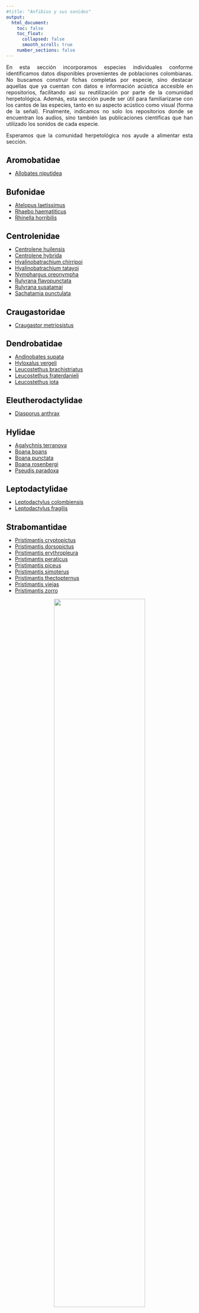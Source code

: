 ```yaml
---
#title: "Anfibios y sus sonidos"
output:
  html_document: 
    toc: false
    toc_float:
      collapsed: false
      smooth_scroll: true
    number_sections: false
---
```


<style>
h1 {
  color: black;
  font-size: 1.5em;
  font-weight: bold;
}
h2 {
  color: black;
}
.title {
  font-size: 1.5em;
  color: black;
  font-weight: bold;
}
.author {
  font-size: 1.5em;
  color: black;
}
.date {
  font-size: 1.2em;
  color: gray;
}
/* Estilo para justificar el texto */
p {
  text-align: justify;
}

</style>

En esta sección incorporamos especies individuales conforme identificamos datos disponibles provenientes de poblaciones colombianas. No buscamos construir fichas completas por especie, sino destacar aquellas que ya cuentan con datos e información acústica accesible en repositorios, facilitando así su reutilización por parte de la comunidad herpetológica. Además, esta sección puede ser útil para familiarizarse con los cantos de las especies, tanto en su aspecto acústico como visual (forma de la señal). Finalmente, indicamos no solo los repositorios donde se encuentran los audios, sino también las publicaciones científicas que han utilizado los sonidos de cada especie.

Esperamos que la comunidad herpetológica nos ayude a alimentar esta sección.

# Aromobatidae
- [Allobates niputidea](./species/Allobates_niputidea.md)

# Bufonidae
- [Atelopus laetissimus](./species/Atelopus_laetissimus.md)
- [Rhaebo haematiticus](./species/Rhaebo_haematiticus.md)
- [Rhinella horribilis](./species/Rhinella_horribilis.md)

# Centrolenidae
- [Centrolene huilensis](./species/Centrolene_huilensis.md)
- [Centrolene hybrida](./species/Centrolene_hybrida.md)
- [Hyalinobatrachium chirripoi](./species/Hyalinobatrachium_chirripoi.md)
- [Hyalinobatrachium tatayoi](./species/Hyalinobatrachium_tatayoi.md)
- [Nymphargus oreonympha](./species/Nymphargus_oreonympha.md)
- [Rulyrana flavopunctata](./species/Rulyrana_flavopunctata.md)
- [Rulyrana susatamai](./species/Rulyrana_susatamai.md)
- [Sachatamia punctulata](./species/Sachatamia_punctulata.md)

# Craugastoridae
- [Craugastor metriosistus](./species/Craugastor_metriosistus.md)

# Dendrobatidae
- [Andinobates supata](./species/Andinobates_supata.md)
- [Hyloxalus vergeli](./species/Hyloxalus_vergeli.md)
- [Leucostethus brachistriatus](./species/Leucostethus_brachistriatus.md)
- [Leucostethus fraterdanieli](./species/Leucostethus_fraterdanieli.md)
- [Leucostethus jota](./species/Leucostethus_jota.md)

# Eleutherodactylidae
- [Diasporus anthrax](./species/Diasporus_anthrax.md)

# Hylidae

- [Agalychnis terranova](./species/Agalychnis_terranova.md)
- [Boana boans](./species/Boana_boans.md)
- [Boana punctata](./species/Boana_punctata.md)
- [Boana rosenbergi](./species/Boana_rosenbergi.md)
- [Pseudis paradoxa](./species/Pseudis_paradoxa.md)

# Leptodactylidae

- [Leptodactylus colombiensis](./species/Leptodactylus_colombiensis.md)
- [Leptodactylus fragilis](./species/Leptodactylus_fragilis.md)

# Strabomantidae

- [Pristimantis cryptopictus](./species/Pristimantis_cryptopictus.md)
- [Pristimantis dorsopictus](./species/Pristimantis_dorsopictus.md)
- [Pristimantis erythropleura](./species/Pristimantis_erythropleura.md)
- [Pristimantis peraticus](./species/Pristimantis_peraticus.md)
- [Pristimantis piceus](./species/Pristimantis_piceus.md)
- [Pristimantis simoterus](./species/Pristimantis_simoterus.md)
- [Pristimantis thectopternus](./species/Pristimantis_thectopternus.md)
- [Pristimantis viejas](./species/Pristimantis_viejas.md)
- [Pristimantis zorro](./species/Pristimantis_zorro.md)


<div style="font-family: Times; text-align: center;">
	<img src="{{ site.baseurl }}/images/wave_2.png" style="width:70%; max-width: 1000px;">
</div>